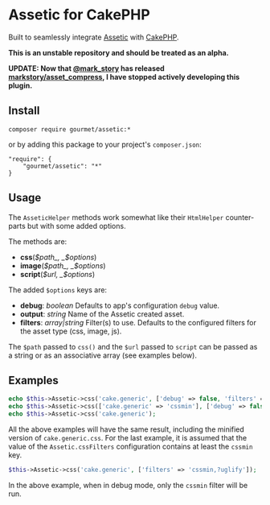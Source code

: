 # Assetic for CakePHP

Built to seamlessly integrate [Assetic][assetic] with [CakePHP][cakephp].

__This is an unstable repository and should be treated as an alpha.__

__UPDATE: Now that [@mark_story](http://twitter.com/mark_story) has released [markstory/asset_compress](http://github.com/markstory/asset_compress), I have stopped actively developing this plugin.__

## Install

```
composer require gourmet/assetic:*
```

or by adding this package to your project's `composer.json`:

```
"require": {
	"gourmet/assetic": "*"
}
```

## Usage

The `AsseticHelper` methods work somewhat like their `HtmlHelper` counter-parts
but with some added options.

The methods are:

* __css__(_$path_, _$options_)
* __image__(_$path_, _$options_)
* __script__(_$url, _$options_)

The added `$options` keys are:

* __debug__: _boolean_ Defaults to app's configuration `debug` value.
* __output__: _string_ Name of the Assetic created asset.
* __filters__: _array|string_ Filter(s) to use. Defaults to the configured
filters for the asset type (css, image, js).

The `$path` passed to `css()` and the `$url` passed to `script` can be passed
as a string or as an associative array (see examples below).

## Examples

```php
echo $this->Assetic->css('cake.generic', ['debug' => false, 'filters' => 'cssmin']);
echo $this->Assetic->css(['cake.generic' => 'cssmin'], ['debug' => false]);
echo $this->Assetic->css('cake.generic');
```

All the above examples will have the same result, including the minified version
of `cake.generic.css`. For the last example, it is assumed that the value of
the `Assetic.cssFilters` configuration contains at least the `cssmin` key.


```php
$this->Assetic->css('cake.generic', ['filters' => 'cssmin,?uglify']);
```

In the above example, when in debug mode, only the `cssmin` filter will be run.

[assetic]:https://github.com/kriswallsmith/assetic
[cakephp]:http://cakephp.org
